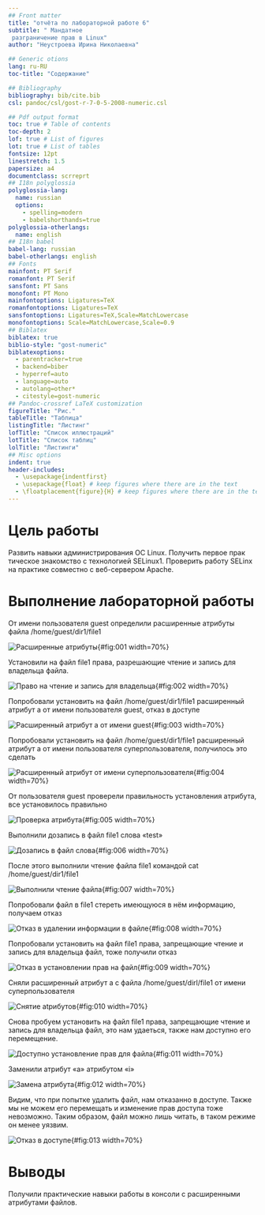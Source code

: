 ```yaml
---
## Front matter
title: "отчёта по лабораторной работе 6"
subtitle: " Мандатное
 разграничение прав в Linux"
author: "Неустроева Ирина Николаевна"

## Generic otions
lang: ru-RU
toc-title: "Содержание"

## Bibliography
bibliography: bib/cite.bib
csl: pandoc/csl/gost-r-7-0-5-2008-numeric.csl

## Pdf output format
toc: true # Table of contents
toc-depth: 2
lof: true # List of figures
lot: true # List of tables
fontsize: 12pt
linestretch: 1.5
papersize: a4
documentclass: scrreprt
## I18n polyglossia
polyglossia-lang:
  name: russian
  options:
	- spelling=modern
	- babelshorthands=true
polyglossia-otherlangs:
  name: english
## I18n babel
babel-lang: russian
babel-otherlangs: english
## Fonts
mainfont: PT Serif
romanfont: PT Serif
sansfont: PT Sans
monofont: PT Mono
mainfontoptions: Ligatures=TeX
romanfontoptions: Ligatures=TeX
sansfontoptions: Ligatures=TeX,Scale=MatchLowercase
monofontoptions: Scale=MatchLowercase,Scale=0.9
## Biblatex
biblatex: true
biblio-style: "gost-numeric"
biblatexoptions:
  - parentracker=true
  - backend=biber
  - hyperref=auto
  - language=auto
  - autolang=other*
  - citestyle=gost-numeric
## Pandoc-crossref LaTeX customization
figureTitle: "Рис."
tableTitle: "Таблица"
listingTitle: "Листинг"
lofTitle: "Список иллюстраций"
lotTitle: "Список таблиц"
lolTitle: "Листинги"
## Misc options
indent: true
header-includes:
  - \usepackage{indentfirst}
  - \usepackage{float} # keep figures where there are in the text
  - \floatplacement{figure}{H} # keep figures where there are in the text
---
```


# Цель работы

 Развить навыки администрирования ОС Linux. Получить первое прак
тическое знакомство с технологией SELinux1.
 Проверить работу SELinx на практике совместно с веб-сервером
 Apache.

# Выполнение лабораторной работы

От имени пользователя guest определили расширенные атрибуты файла
/home/guest/dir1/file1 

![Расширенные атрибуты](image/1.png){#fig:001 width=70%}

Установили на файл file1 права, разрешающие чтение и запись для владельца файла.

![Право на чтение и запись для владельца](image/2.png){#fig:002 width=70%} 

Попробовали установить на файл /home/guest/dir1/file1 расширенный атрибут a от имени пользователя guest, отказ в доступе

![Расширенный атрибут а от имени guest](image/3.png){#fig:003 width=70%}

Попробовали установить на файл /home/guest/dir1/file1 расширенный атрибут a от имени пользователя суперпользователя, получилось это сделать

![Расширенный атрибут от имени суперпользователя](image/4.png){#fig:004 width=70%}

От пользователя guest проверели правильность установления атрибута, все установилось правильно 

![Проверка атрибута](image/5.png){#fig:005 width=70%}

Выполнили дозапись в файл file1 слова «test»

![Дозапись в файл слова ](image/6.png){#fig:006 width=70%}

После этого выполнили чтение файла file1 командой cat /home/guest/dir1/file1

![Выполнили чтение файла](image/7.png){#fig:007 width=70%}

Попробовали файл в file1 стереть имеющуюся в нём информацию, получаем отказ

![Отказ в удалении информации в файле](image/8.png){#fig:008 width=70%}

Попробовали установить на файл file1 права, запрещающие чтение и запись для владельца файл, тоже получили отказ

![Отказ в установлении прав на файл](image/9.png){#fig:009 width=70%}

Сняли расширенный атрибут a с файла /home/guest/dirl/file1 от имени суперпользователя

![Снятие аtрибутов](image/10.png){#fig:010 width=70%}

Снова пробуем установить на файл file1 права, запрещающие чтение и запись для владельца файл, это нам удаеться, также нам доступно его перемещение.

![Доступно установление прав для файла](image/11.png){#fig:011 width=70%}

Заменили атрибут «a» атрибутом «i» 

![Замена атрибута](image/13.png){#fig:012 width=70%}

Видим, что при попытке удалить файл, нам отказанно в доступе. Также мы не можем его перемещать и изменение прав доступа тоже невозможно. Таким образом, файл можно лишь читать, в таком режиме он менее уязвим. 

![Отказ в доступе](image/15.png){#fig:013 width=70%}

# Выводы

Получили практические навыки работы в консоли с расширенными атрибутами файлов.

